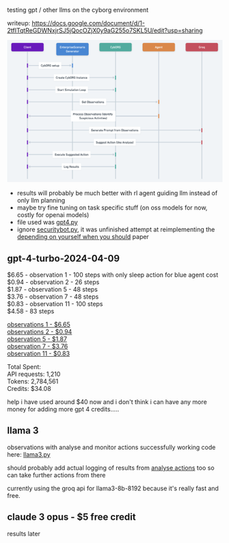 testing gpt / other llms on the cyborg environment

writeup: https://docs.google.com/document/d/1-2tfITqtReGDWNxjrSJ5jQocOZjX0y9aG255o7SKL5U/edit?usp=sharing

![diagram](diagram.png)

- results will probably be much better with rl agent guiding llm instead of only llm planning
- maybe try fine tuning on task specific stuff (on oss models for now, costly for openai models)
- file used was [gpt4.py](gpt4.py)
- ignore [securitybot.py](testing/securitybot.py), it was unfinished attempt at reimplementing the [depending on yourself when you should](https://arxiv.org/pdf/2403.17674.pdf) paper

## gpt-4-turbo-2024-04-09

$6.65 - observation 1 - 100 steps with only sleep action for blue agent cost  
$0.94 - observation 2 - 26 steps  
$1.87 - observation 5 - 48 steps   
$3.76 - observation 7 - 48 steps  
$0.83 - observation 11 - 100 steps  
$4.58 - 83 steps

[observations 1 - $6.65](observations/observations-1.txt)  
[observations 2 - $0.94](observations/observations-20240413175508.txt)  
[observation 5 - $1.87](observations/observations-20240413192821.txt)  
[observation 7 - $3.76](observations/observations-20240413221357.txt)  
[observation 11 - $0.83](observations/observations-20240413235343.txt)  

Total Spent:  
API requests: 1,210  
Tokens: 2,784,561  
Credits: $34.08  

help i have used around $40 now and i don't think i can have any more money for adding more gpt 4 credits.....

## llama 3 
observations with analyse and monitor actions successfully working
code here: [llama3.py](llama3.py)

should probably add actual logging of results from [analyse actions](https://cage-challenge.github.io/cage-challenge-4/pages/tutorials/03_Actions/B_Blue_Actions/2_Analyse/) too so can take further actions from there

currently using the groq api for llama3-8b-8192 because it's really fast and free.

## claude 3 opus - $5 free credit 
results later